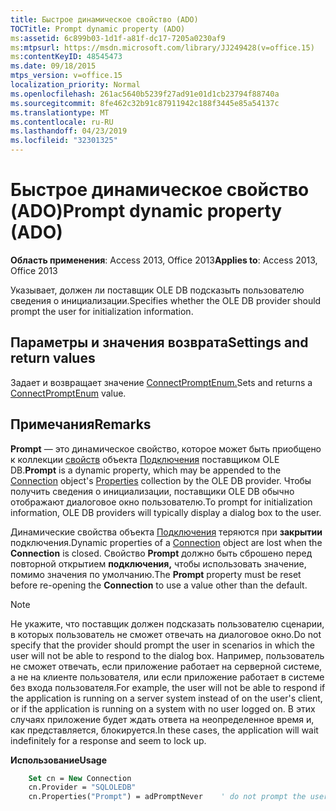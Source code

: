 ```yaml
---
title: Быстрое динамическое свойство (ADO)
TOCTitle: Prompt dynamic property (ADO)
ms:assetid: 6c899b03-1d1f-a81f-dc17-7205a0230af9
ms:mtpsurl: https://msdn.microsoft.com/library/JJ249428(v=office.15)
ms:contentKeyID: 48545473
ms.date: 09/18/2015
mtps_version: v=office.15
localization_priority: Normal
ms.openlocfilehash: 261ac5640b5239f27ad91e01d1cb23794f88740a
ms.sourcegitcommit: 8fe462c32b91c87911942c188f3445e85a54137c
ms.translationtype: MT
ms.contentlocale: ru-RU
ms.lasthandoff: 04/23/2019
ms.locfileid: "32301325"
---
```

# <a name="prompt-dynamic-property-ado"></a><span data-ttu-id="bf16f-102">Быстрое динамическое свойство (ADO)</span><span class="sxs-lookup"><span data-stu-id="bf16f-102">Prompt dynamic property (ADO)</span></span>

<span data-ttu-id="bf16f-103">**Область применения**: Access 2013, Office 2013</span><span class="sxs-lookup"><span data-stu-id="bf16f-103">**Applies to**: Access 2013, Office 2013</span></span>

<span data-ttu-id="bf16f-104">Указывает, должен ли поставщик OLE DB подсказыть пользователю сведения о инициализации.</span><span class="sxs-lookup"><span data-stu-id="bf16f-104">Specifies whether the OLE DB provider should prompt the user for initialization information.</span></span>

## <a name="settings-and-return-values"></a><span data-ttu-id="bf16f-105">Параметры и значения возврата</span><span class="sxs-lookup"><span data-stu-id="bf16f-105">Settings and return values</span></span>

<span data-ttu-id="bf16f-106">Задает и возвращает значение [ConnectPromptEnum.](connectpromptenum.md)</span><span class="sxs-lookup"><span data-stu-id="bf16f-106">Sets and returns a [ConnectPromptEnum](connectpromptenum.md) value.</span></span>

## <a name="remarks"></a><span data-ttu-id="bf16f-107">Примечания</span><span class="sxs-lookup"><span data-stu-id="bf16f-107">Remarks</span></span>

<span data-ttu-id="bf16f-108">**Prompt** — это динамическое свойство, которое может быть приобщено к коллекции [свойств](properties-collection-ado.md) объекта [Подключения](connection-object-ado.md) поставщиком OLE DB.</span><span class="sxs-lookup"><span data-stu-id="bf16f-108">**Prompt** is a dynamic property, which may be appended to the [Connection](connection-object-ado.md) object's [Properties](properties-collection-ado.md) collection by the OLE DB provider.</span></span> <span data-ttu-id="bf16f-109">Чтобы получить сведения о инициализации, поставщики OLE DB обычно отображают диалоговое окно пользователю.</span><span class="sxs-lookup"><span data-stu-id="bf16f-109">To prompt for initialization information, OLE DB providers will typically display a dialog box to the user.</span></span>

<span data-ttu-id="bf16f-110">Динамические свойства объекта [Подключения](connection-object-ado.md) теряются при **закрытии** подключения.</span><span class="sxs-lookup"><span data-stu-id="bf16f-110">Dynamic properties of a [Connection](connection-object-ado.md) object are lost when the **Connection** is closed.</span></span> <span data-ttu-id="bf16f-111">Свойство **Prompt** должно быть сброшено перед повторной открытием **подключения,** чтобы использовать значение, помимо значения по умолчанию.</span><span class="sxs-lookup"><span data-stu-id="bf16f-111">The **Prompt** property must be reset before re-opening the **Connection** to use a value other than the default.</span></span>

> [!NOTE]
> <span data-ttu-id="bf16f-112">Не укажите, что поставщик должен подсказать пользователю сценарии, в которых пользователь не сможет отвечать на диалоговое окно.</span><span class="sxs-lookup"><span data-stu-id="bf16f-112">Do not specify that the provider should prompt the user in scenarios in which the user will not be able to respond to the dialog box.</span></span> <span data-ttu-id="bf16f-113">Например, пользователь не сможет отвечать, если приложение работает на серверной системе, а не на клиенте пользователя, или если приложение работает в системе без входа пользователя.</span><span class="sxs-lookup"><span data-stu-id="bf16f-113">For example, the user will not be able to respond if the application is running on a server system instead of on the user's client, or if the application is running on a system with no user logged on.</span></span> <span data-ttu-id="bf16f-114">В этих случаях приложение будет ждать ответа на неопределенное время и, как представляется, блокируется.</span><span class="sxs-lookup"><span data-stu-id="bf16f-114">In these cases, the application will wait indefinitely for a response and seem to lock up.</span></span>

<span data-ttu-id="bf16f-115">**Использование**</span><span class="sxs-lookup"><span data-stu-id="bf16f-115">**Usage**</span></span>

```vb
    Set cn = New Connection
    cn.Provider = "SQLOLEDB"
    cn.Properties("Prompt") = adPromptNever    ' do not prompt the user
```
